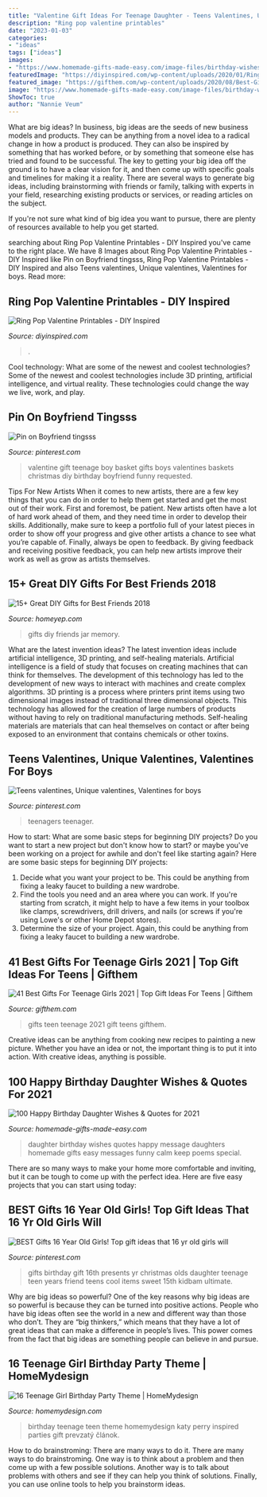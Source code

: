 ```yaml
---
title: "Valentine Gift Ideas For Teenage Daughter - Teens Valentines, Unique Valentines, Valentines For Boys"
description: "Ring pop valentine printables"
date: "2023-01-03"
categories:
- "ideas"
tags: ["ideas"]
images:
- "https://www.homemade-gifts-made-easy.com/image-files/birthday-wishes-for-daughter-keep-calm-600x900.jpg"
featuredImage: "https://diyinspired.com/wp-content/uploads/2020/01/Ring-Pop-Valentine-Printable.jpg"
featured_image: "https://gifthem.com/wp-content/uploads/2020/08/Best-Gifts-For-Teen-Girls.jpg"
image: "https://www.homemade-gifts-made-easy.com/image-files/birthday-wishes-for-daughter-keep-calm-600x900.jpg"
ShowToc: true
author: "Nannie Veum"
---
```



What are big ideas?
In business, big ideas are the seeds of new business models and products. They can be anything from a novel idea to a radical change in how a product is produced. They can also be inspired by something that has worked before, or by something that someone else has tried and found to be successful. 
The key to getting your big idea off the ground is to have a clear vision for it, and then come up with specific goals and timelines for making it a reality. There are several ways to generate big ideas, including brainstorming with friends or family, talking with experts in your field, researching existing products or services, or reading articles on the subject. 

If you're not sure what kind of big idea you want to pursue, there are plenty of resources available to help you get started.

	

		
searching about Ring Pop Valentine Printables - DIY Inspired you've came to the right place. We have 8 Images about Ring Pop Valentine Printables - DIY Inspired like Pin on Boyfriend tingsss, Ring Pop Valentine Printables - DIY Inspired and also Teens valentines, Unique valentines, Valentines for boys. Read more:
		
    
## Ring Pop Valentine Printables - DIY Inspired

<img loading=lazy src="https://diyinspired.com/wp-content/uploads/2020/01/Ring-Pop-Valentine-Printable.jpg" onerror="this.onerror=null;this.src='https://tse1.mm.bing.net/th?id=OIP.XHS4aS470Nvr8MUfHo8AswHaKX&amp;pid=15.1';" alt="Ring Pop Valentine Printables - DIY Inspired">

_Source: diyinspired.com_

>. 

	

Cool technology: What are some of the newest and coolest technologies?
Some of the newest and coolest technologies include 3D printing, artificial intelligence, and virtual reality. These technologies could change the way we live, work, and play.

    
## Pin On Boyfriend Tingsss

<img loading=lazy src="https://i.pinimg.com/736x/40/43/3c/40433c1ab57199d2d62e44572491eb56.jpg" onerror="this.onerror=null;this.src='https://tse3.mm.bing.net/th?id=OIP.wo-frcPcHKMZ84E9323BuQAAAA&amp;pid=15.1';" alt="Pin on Boyfriend tingsss">

_Source: pinterest.com_

>valentine gift teenage boy basket gifts boys valentines baskets christmas diy birthday boyfriend funny requested. 

	

Tips For New Artists
When it comes to new artists, there are a few key things that you can do in order to help them get started and get the most out of their work. First and foremost, be patient. New artists often have a lot of hard work ahead of them, and they need time in order to develop their skills. Additionally, make sure to keep a portfolio full of your latest pieces in order to show off your progress and give other artists a chance to see what you’re capable of. Finally, always be open to feedback. By giving feedback and receiving positive feedback, you can help new artists improve their work as well as grow as artists themselves.

    
## 15+ Great DIY Gifts For Best Friends 2018

<img loading=lazy src="https://homeyep.com/wp-content/uploads/2017/02/diy-gifts-for-best-friends/11-diy-gifts-for-best-friends.jpg" onerror="this.onerror=null;this.src='https://tse1.mm.bing.net/th?id=OIP.ixBma_9aZsFZuE-SQPeGYwHaLH&amp;pid=15.1';" alt="15+ Great DIY Gifts for Best Friends 2018">

_Source: homeyep.com_

>gifts diy friends jar memory. 

	

What are the latest invention ideas?
The latest invention ideas include artificial intelligence, 3D printing, and self-healing materials. Artificial intelligence is a field of study that focuses on creating machines that can think for themselves. The development of this technology has led to the development of new ways to interact with machines and create complex algorithms. 3D printing is a process where printers print items using two dimensional images instead of traditional three dimensional objects. This technology has allowed for the creation of large numbers of products without having to rely on traditional manufacturing methods. Self-healing materials are materials that can heal themselves on contact or after being exposed to an environment that contains chemicals or other toxins.

    
## Teens Valentines, Unique Valentines, Valentines For Boys

<img loading=lazy src="http://media-cache-ak0.pinimg.com/1200x/ee/da/8c/eeda8ca5a6bc7968f2e8741cf546b8f5.jpg" onerror="this.onerror=null;this.src='https://tse2.mm.bing.net/th?id=OIP.5ArA5kJonzNKfeTRsYXDaQHaJ4&amp;pid=15.1';" alt="Teens valentines, Unique valentines, Valentines for boys">

_Source: pinterest.com_

>teenagers teenager. 

	

How to start: What are some basic steps for beginning DIY projects?
Do you want to start a new project but don't know how to start? or maybe you've been working on a project for awhile and don't feel like starting again? Here are some basic steps for beginning DIY projects:
1. Decide what you want your project to be. This could be anything from fixing a leaky faucet to building a new wardrobe. 
2. Find the tools you need and an area where you can work. If you're starting from scratch, it might help to have a few items in your toolbox like clamps, screwdrivers, drill drivers, and nails (or screws if you're using Lowe's or other Home Depot stores). 
3. Determine the size of your project. Again, this could be anything from fixing a leaky faucet to building a new wardrobe. 

    
## 41 Best Gifts For Teenage Girls 2021 | Top Gift Ideas For Teens | Gifthem

<img loading=lazy src="https://gifthem.com/wp-content/uploads/2020/08/Best-Gifts-For-Teen-Girls.jpg" onerror="this.onerror=null;this.src='https://tse2.mm.bing.net/th?id=OIP.8umLCY4tvb60o51ewFBWlAHaKL&amp;pid=15.1';" alt="41 Best Gifts For Teenage Girls 2021 | Top Gift Ideas For Teens | Gifthem">

_Source: gifthem.com_

>gifts teen teenage 2021 gift teens gifthem. 

	

Creative ideas can be anything from cooking new recipes to painting a new picture. Whether you have an idea or not, the important thing is to put it into action. With creative ideas, anything is possible.

    
## 100 Happy Birthday Daughter Wishes &amp; Quotes For 2021

<img loading=lazy src="https://www.homemade-gifts-made-easy.com/image-files/birthday-wishes-for-daughter-keep-calm-600x900.jpg" onerror="this.onerror=null;this.src='https://tse2.mm.bing.net/th?id=OIP.0aSRBTCNGI1Oygd8RK8z-QHaLH&amp;pid=15.1';" alt="100 Happy Birthday Daughter Wishes &amp; Quotes for 2021">

_Source: homemade-gifts-made-easy.com_

>daughter birthday wishes quotes happy message daughters homemade gifts easy messages funny calm keep poems special. 

	

There are so many ways to make your home more comfortable and inviting, but it can be tough to come up with the perfect idea. Here are five easy projects that you can start using today: 

    
## BEST Gifts 16 Year Old Girls! Top Gift Ideas That 16 Yr Old Girls Will

<img loading=lazy src="https://i.pinimg.com/736x/f4/41/d1/f441d1b46ffb3150888c2faa35c8f489.jpg" onerror="this.onerror=null;this.src='https://tse1.mm.bing.net/th?id=OIP.FUgHhou8YCPuXRAMhXjY5QHaPH&amp;pid=15.1';" alt="BEST Gifts 16 Year Old Girls! Top gift ideas that 16 yr old girls will">

_Source: pinterest.com_

>gifts birthday gift 16th presents yr christmas olds daughter teenage teen years friend teens cool items sweet 15th kidbam ultimate. 

	

Why are big ideas so powerful?
One of the key reasons why big ideas are so powerful is because they can be turned into positive actions. People who have big ideas often see the world in a new and different way than those who don’t. They are “big thinkers,” which means that they have a lot of great ideas that can make a difference in people’s lives. This power comes from the fact that big ideas are something people can believe in and pursue.

    
## 16 Teenage Girl Birthday Party Theme | HomeMydesign

<img loading=lazy src="http://homemydesign.com/wp-content/uploads/2015/11/teen-girl-birthday-party-with-katy-perry-inspired.jpg" onerror="this.onerror=null;this.src='https://tse4.mm.bing.net/th?id=OIP.aFDjVOdCvpEnS5EwWGgYlgHaKl&amp;pid=15.1';" alt="16 Teenage Girl Birthday Party Theme | HomeMydesign">

_Source: homemydesign.com_

>birthday teenage teen theme homemydesign katy perry inspired parties gift prevzatý článok. 

	

How to do brainstroming: There are many ways to do it.
There are many ways to do brainstroming. One way is to think about a problem and then come up with a few possible solutions. Another way is to talk about problems with others and see if they can help you think of solutions. Finally, you can use online tools to help you brainstorm ideas.

